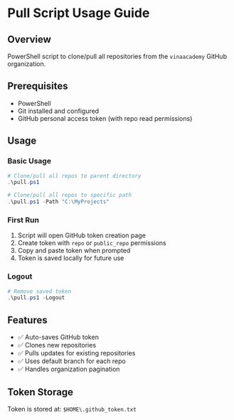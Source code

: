 # Pull Script Usage Guide

## Overview
PowerShell script to clone/pull all repositories from the `vinaacademy` GitHub organization.

## Prerequisites
- PowerShell
- Git installed and configured
- GitHub personal access token (with repo read permissions)

## Usage

### Basic Usage
```powershell
# Clone/pull all repos to parent directory
.\pull.ps1

# Clone/pull all repos to specific path
.\pull.ps1 -Path "C:\MyProjects"
```

### First Run
1. Script will open GitHub token creation page
2. Create token with `repo` or `public_repo` permissions
3. Copy and paste token when prompted
4. Token is saved locally for future use

### Logout
```powershell
# Remove saved token
.\pull.ps1 -Logout
```

## Features
- ✅ Auto-saves GitHub token
- ✅ Clones new repositories
- ✅ Pulls updates for existing repositories
- ✅ Uses default branch for each repo
- ✅ Handles organization pagination

## Token Storage
Token is stored at: `$HOME\.github_token.txt`
